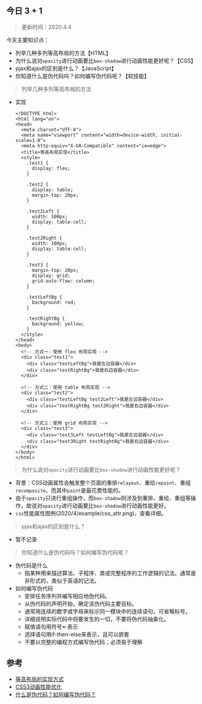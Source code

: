 ## 今日 3 + 1
> 更新时间：2020.4.4

今天主要知识点：
* 列举几种多列等高布局的方法【HTML】
* 为什么说对`opacity`进行动画要比`box-shadow`进行动画性能更好呢？【CSS】
* pjax和ajax的区别是什么？【JavaScript】
* 你知道什么是伪代码吗？如何编写伪代码呢？【软技能】

> 列举几种多列等高布局的方法
* 实现
  ```
  <!DOCTYPE html>
  <html lang="en">
  <head>
    <meta charset="UTF-8">
    <meta name="viewport" content="width=device-width, initial-scale=1.0">
    <meta http-equiv="X-UA-Compatible" content="ie=edge">
    <title>等高布局实现</title>
    <style>
      .test1 {
        display: flex;
      }

      .test2 {
        display: table;
        margin-top: 20px;
      }

      .test2Left {
        width: 100px;
        display: table-cell;
      }

      .test2Right {
        width: 100px;
        display: table-cell;
      }

      .test3 {
        margin-top: 20px;
        display: grid;
        grid-auto-flow: column;
      }

      .testLeftBg {
        background: red;
      }

      .testRightBg {
        background: yellow;
      }
    </style>
  </head>
  <body>
    <!-- 方式一：使用 flex 布局实现 -->
    <div class="test1">
      <div class="testLeftBg">我是左边容器</div>
      <div class="testRightBg">我是右边容器</div>
    </div>

    <!-- 方式二：使用 table 布局实现 -->
    <div class="test2">
      <div class="testLeftBg test2Left">我是左边容器</div>
      <div class="testRightBg test2Right">我是右边容器</div>
    </div>

    <!-- 方式三：使用 grid 布局实现 -->
    <div class="test3">
      <div class="test3Left testLeftBg">我是左边容器</div>
      <div class="test3Right testRightBg">我是右边容器</div>
    </div>
  </body>
  </html>
  ```

> 为什么说对`opacity`进行动画要比`box-shadow`进行动画性能更好呢？
* 背景：CSS动画属性会触发整个页面的重排`relayout`、重绘`repaint`、重组`recomposite`，而其中`paint`是最花费性能的。
* 由于`opacity`只进行重组操作，而`box-shadow`则涉及到重排、重绘、重组等操作，故说对`opacity`进行动画要比`box-shadow`进行动画性能更好。
* `css`性能属性图例(2020/4/example/css_attr.png)，查看详细。

> pjax和ajax的区别是什么？
* 暂不记录

> 你知道什么是伪代码吗？如何编写伪代码呢？
* 伪代码是什么
  * 指某种用来描述算法、子程序、类或完整程序的工作逻辑的记法。通常是非形式的，类似于英语的记法。
* 如何编写伪代码
  * 安排任务序列并编写相应地伪代码。
  * 从伪代码的声明开始，确定该伪代码主要目标。
  * 通常用连续的数字或字母来标示同一模块中的连续语句，可省略标号。
  * 详细说明实际代码中将要发生的一切，不要将伪代码抽象化。
  * 赋值语句用符号←表示
  * 选择语句用if-then-else来表示，且可以嵌套
  * 不要以完整的编程方式编写伪代码；必须易于理解
## 参考
* [等高布局的实现方式](https://www.cnblogs.com/xiaohuochai/p/5457127.html)
* [CSS3动画性能优化](https://www.cnblogs.com/leena/p/6930079.html)
* [什么是伪代码？如何编写伪代码？](https://www.php.cn/csharp-article-415083.html)